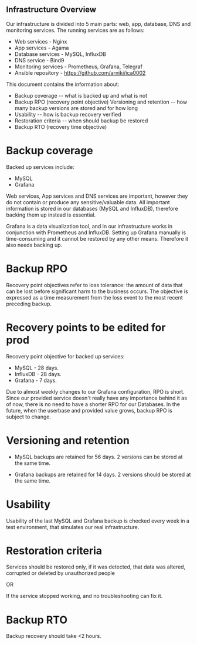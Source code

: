 ## Infrastructure Overview

Our infrastructure is divided into 5 main parts: web, app, database, DNS and monitoring services.
The running services are as follows:

- Web services - Nginx
- App services - Agama
- Database services - MySQL, InfluxDB
- DNS service - Bind9
- Monitoring services - Prometheus, Grafana, Telegraf
- Ansible repository - https://github.com/arniki/ica0002

This document contains the information about:

- Backup coverage -- what is backed up and what is not
- Backup RPO (recovery point objective)
  Versioning and retention -- how many backup versions are stored and for how long
- Usability -- how is backup recovery verified
- Restoration criteria -- when should backup be restored
- Backup RTO (recovery time objective)

# Backup coverage

Backed up services include:

- MySQL
- Grafana

Web services, App services and DNS services are important, however they do not contain or produce any sensitive/valuable data. All important information is stored in our databases (MySQL and InfluxDB), therefore backing them up instead is essential.

Grafana is a data visualization tool, and in our infrastructure works in conjunction with Prometheus and InfluxDB. Setting up Grafana manually is time-consuming and it cannot be restored by any other means. Therefore it also needs backing up.

# Backup RPO

Recovery point objectives refer to loss tolerance: the amount of data that can be lost before significant harm to the business occurs. The objective is expressed as a time measurement from the loss event to the most recent preceding backup.

# Recovery points to be edited for prod

Recovery point objective for backed up services:

- MySQL - 28 days.
- InfluxDB - 28 days.
- Grafana - 7 days.

Due to almost weekly changes to our Grafana configuration, RPO is short. Since our provided service doesn't really have any importance behind it as of now, there is no need to have a shorter RPO for our Databases. In the future, when the userbase and provided value grows, backup RPO is subject to change.

# Versioning and retention

- MySQL backups are retained for 56 days. 2 versions can be stored at the same time.

- Grafana backups are retained for 14 days. 2 versions should be stored at the same time.

# Usability

Usability of the last MySQL and Grafana backup is checked every week in a test environment, that simulates our real infrastructure.

# Restoration criteria

Services should be restored only, if it was detected, that data was altered, corrupted or deleted by unauthorized people

OR

If the service stopped working, and no troubleshooting can fix it.

# Backup RTO

Backup recovery should take <2 hours.
